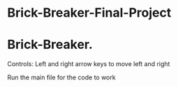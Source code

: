 # Brick-Breaker-Final-Project


# Brick-Breaker.



Controls: Left and right arrow keys to move left and right

Run the main file for the code to work
